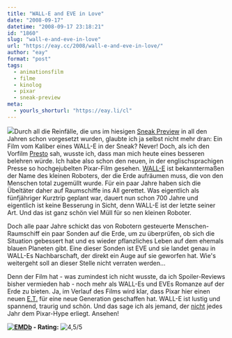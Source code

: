 ```yaml
---
title: "WALL-E and EVE in Love"
date: "2008-09-17"
datetime: "2008-09-17 23:18:21"
id: "1860"
slug: "wall-e-and-eve-in-love"
url: "https://eay.cc/2008/wall-e-and-eve-in-love/"
author: "eay"
format: "post"
tags:
  - animationsfilm
  - filme
  - kinolog
  - pixar
  - sneak-preview
meta:
  - yourls_shorturl: "https://eay.li/cl"
---
```


![](/uploads/2008/walle.jpg)Durch all die Reinfälle, die uns im hiesigen [Sneak Preview](//eay.cc/tag/sneak-preview/) in all den Jahren schon vorgesetzt wurden, glaubte ich ja selbst nicht mehr dran: Ein Film vom Kaliber eines WALL-E in der Sneak? Never! Doch, als ich den Vorfilm [Presto](http://tinyurl.com/44cpem) sah, wusste ich, dass man mich heute eines besseren belehren würde. Ich habe also schon den neuen, in der englischsprachigen Presse so hochgejubelten Pixar-Film gesehen. [WALL-E](http://www.imdb.com/title/tt0910970/) ist bekanntermaßen der Name des kleinen Roboters, der die Erde aufräumen muss, die von den Menschen total zugemüllt wurde. Für ein paar Jahre haben sich die Übeltäter daher auf Raumschiffe ins All gerettet. Was eigentlich als fünfjähriger Kurztrip geplant war, dauert nun schon 700 Jahre und eigentlich ist keine Besserung in Sicht, denn WALL-E ist der letzte seiner Art. Und das ist ganz schön viel Müll für so nen kleinen Roboter.

Doch alle paar Jahre schickt das von Robotern gesteuerte Menschen-Raumschiff ein paar Sonden auf die Erde, um zu überprüfen, ob sich die Situation gebessert hat und es wieder pflanzliches Leben auf dem ehemals blauen Planeten gibt. Eine dieser Sonden ist EVE und sie landet genau in WALL-Es Nachbarschaft, der direkt ein Auge auf sie geworfen hat. Wie's weitergeht soll an dieser Stelle nicht verraten werden...

Denn der Film hat - was zumindest ich nicht wusste, da ich Spoiler-Reviews bisher vermieden hab - noch mehr als WALL-Es und EVEs Romanze auf der Erde zu bieten. Ja, im Verlauf des Films wird klar, dass Pixar hier einen neuen [E.T.](http://www.amazon.de/exec/obidos/ASIN/B00006HCK5/eayznet-21) für eine neue Generation geschaffen hat. WALL-E ist lustig und spannend, traurig und schön. Und das sage ich als jemand, der [nicht](//eay.cc/2007/computerrattenkochfilm/) jedes Jahr dem Pixar-Hype erliegt. Ansehen!

 **[![EMDb](/uploads/pages/emdb/emdb_mini.gif)](http://eay.cc/emdb/) - Rating:** ![4,5/5](/uploads/pages/emdb/s_4-5.gif)

